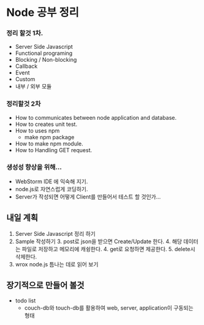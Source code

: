 # Node 공부 정리

### 정리 할것 1차.

- Server Side Javascript
- Functional programing
- Blocking / Non-blocking
- Callback
- Event
- Custom
- 내부 / 외부 모듈

### 정리할것 2차

- How to communicates between node application and database.
- How to creates unit test.
- How to uses npm
    - make npm package
- How to make npm module.
- How to Handling GET request.

### 생성성 향상을 위해...

- WebStorm IDE 에 익숙해 지기.
- node.js로 자연스럽게 코딩하기.
- Server가 작성되면 어떻게 Client를 만들어서 테스트 할 것인가...

## 내일 계획

1. Server Side Javascript 정리 하기 
2. Sample 작성하기
    3. post로 json을 받으면 Create/Update 한다.
    4. 해당 데이터는 파일로 저장하고 메모리에 캐슁한다.
    4. get로 요청하면 제공한다.
    5. delete시 삭제한다.
3. wrox node.js 틈나는 데로 읽어 보기

## 장기적으로 만들어 볼것

* todo list
    * couch-db와 touch-db를 활용하여 web, server, application이 구동되는 형태